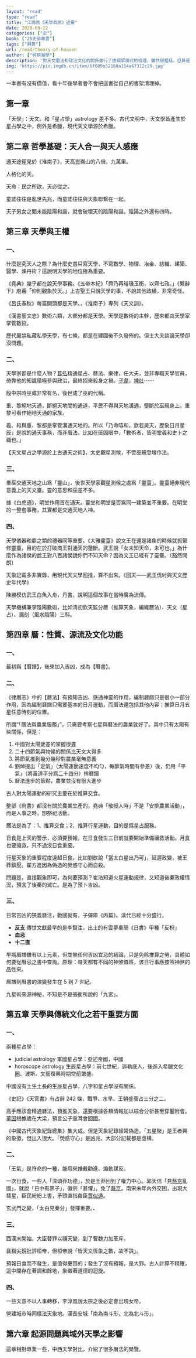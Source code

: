 ```yaml
---
layout: "read"
type: "read"
title: "江曉原《天學眞原》述要"
date: 2020-09-22
categories: ["史"]
book: ["25史部專書"]
tags: ["厤筭"]
url: /read/theory-of-heaven
author: ["柯棋瀚學"]
description: '對天文曆法和政治文化的關係進行了提綱挈領式的梳理。雖然很粗糙，但算是開創了一種學術路徑。[豆瓣](https://book.douban.com/subject/30216467/)'
img: 'https://pic.imgdb.cn/item/5f609a52160a154a67312c29.jpg'
---
```


一本書有沒有價值，看十年後學者會不會把這書從自己的書架清理掉。

## 第一章

「天學」：天文。和「星占學」astrology 差不多。古代文明中，天文學皆產生於星占學之中，例外是希臘，現代天文學源於希臘。

## 第二章 哲學基礎：天人合一與天人感應

通天途徑見於《淮南子》，天高崑崙山的八倍，九萬里。

人格化的天。

天命：民之所欲，天必從之。

童謠往往是亂世先兆，而童謠往往與天象聯繫在一起。

天子男女之間未能陰陽和諧，就會破壞天的陰陽和諧。陰陽之外還有四時。

## 第三章 天學與王權

### 一、

什麼是究天人之際？為什麼史書只寫天學，不寫數學、物理、冶金、紡織、建築、醫學、煉丹術？這說明天學的地位極為重要。

《堯典》幾乎都在說天學事務。《五帝本紀》「舜乃再璿璣玉衡，以齊七政。」《繫辭下》庖羲「仰則觀象於天。」上古聖王只說天學的事，不說其他政績，非常奇怪。

《呂氏春秋》每篇開頭都是天學。，《淮南子》專列《天文訓》。

《漢書藝文志》數術六類，大部分都是天學。天學是數術的主幹，歷來都由天學家掌管數術。

歷代嚴禁私藏私學天學，有七條，都是在建國後不久發佈的。但士大夫談論天學卻沒問題。

### 二、

天學家都是什麼人物？<u>萇弘</u>精通星占、曆法、樂律，任大夫，並非專職天學官員，倚靠他的知識積極參與政治，最終招來殺身之禍。<u>子韋</u>，<u>裨灶</u>⋯⋯

殷中宗時巫咸非常有名，後世成了巫的代稱。

重、黎絕地天通，斷絕天地間的通道，平民不得與天地溝通，壟斷於巫覡身上。重黎可看作絕地天通的家族。

羲、和與重、黎都是掌管溝通天地的。所以「乃命嘻和，欽若昊天，歷象日月星辰」是說的通天事務，而非曆法。比如在班固眼中，「數術者，皆明堂羲和史卜之職也。」

【天文星占之學源於上古通天之術】，太史觀星測候，不啻巫覡登壇作法。

### 三、

羣巫交通天地之山爲「靈山」，後世天學家觀星測候之處爲「靈臺」。靈臺絕非現代意義上的天文臺。靈的意思和巫差不多。

據《白虎通》，明堂作用首在通天。靈堂和明堂是否爲同一建築並不重要。在明堂的一整套事務，其實都是交通天地人神。

### 四、

天學儀器和鼎之類的禮器同等重要。《大雅靈臺》說文王在還是諸矦的時候就抓緊修靈臺，目的在於打破商王對通天的壟斷。武王說「女未知天命，未可也。」為什麼作為諸侯的武王對八百諸侯說你們不知天命？因為文王已經有了靈臺。〔豁然開朗〕

天象記載多非實錄，用現代天文學回推，算不出來。《回天——武王伐紂與天文歷史年代學》

陳勝模仿武王白魚入舟，丹書，說明這個故事在當時廣為流傳。

天學機構兼掌陰陽數術，比如清初欽天監分曆（推算天象，編織曆法）、天文（星占）、漏刻（風水陰陽）三科。

## 第四章 曆：性質、源流及文化功能

### 一、

最初爲【曆譜】，後來加入吉凶，成為【曆書】。

### 二、

《律曆志》中的【曆法】有預知吉凶、感通神靈的作用，編制曆譜只是很小一部分作用，因為編制曆譜只需要基本的日月運動，而曆法還包括其他內容：推算日月五星任意時刻的位置。

所謂<q>「曆法爲農業服務」</q>，只需要考察七星與曆法的農業就好了。其中只有太陽有些關係，但是：

1. 中國對太陽歲差的掌握很遲
2. 二十四節氣與物候的關係比天文大得多
3. 將節氣推到幾分幾秒對農業毫無意義
4. 劉焯提出「定氣」（太陽運動速度不均勻，每節氣時間有參差）後，仍用「平氣」（將黃道平分爲二十四分）排曆譜
5. 曆法進步的節點，農業並沒有很大進步

古人對太陽運動的研究主要在於推算交食。

整部《尙書》都沒有關於農業生產的，堯典「敬授人時」不是「安排農業活動」，而是人事之時，卽祭祀活動。

曆法是為了：1、推算交食；2、推算行星運動，目的是爲星占服務。

日食是上天的警示，必須要預報，在日食發生三日前就要開始準備禳救活動。月食也要攘救，只不過沒日食重要。

行星天象的重要程度遠超日食。比如劉歆說「當太白星出乃可」，延遲政變，被王莽鎭壓。翟方進因為偽造的熒惑守心而自殺。

問題是，直接觀象即可，為何要預測？崔浩知道火星運動規律，又知道後秦政權情況，預言了後秦的滅亡。是為了預卜吉凶。

### 三、

日常吉凶的狹義曆注，戰國就有，子彈庫《丙篇》。漢代已經十分盛行。

- **反支** 傳世文獻最早的是李賢注，出土的有雲夢秦簡《日書》甲種「反枳」
- **血忌** 
- **十二直**

早期曆譜雖有以上元素，但並無任何吉凶宜忌的結論，只是免除推算之勞，具體如何要從曆忌之書中查詢。原理：每天都有不同的神煞值班，该日行事應按照神煞的品性來。

曆譜到曆書的演變發生在 5 到 7 世紀。

九星術來源神秘，不知是不是張衡所說的「九宮」。

## 第五章 天學與傳統文化之若干重要方面

### 一、

兩種星占學：

- judicial astrology 軍國星占學：亞述帝國，中國
- horoscope astrology 生辰星占學：前七世紀，迦勒底人，後進入希臘文化圈、波斯。文藝復興時期空前繁盛。

中國沒有土生土長的生辰星占學，八字和星占學沒有關係。

《史記》《天官書》有占辭 242 條，戰爭、水旱、王朝盛衰占三分之二。

高手應該會精通曆法，預推天象，還要根據各類情報加以綜合分析甚至穿鑿附會。<u>董因</u>根據歲在大梁，預言公子重耳會回國。

《中國古代天象紀錄總集》集大成。但是天象紀錄經常偽造。「五星聚」是王者興的象徵，但出入很大。「熒惑守心」是凶兆，大部分記載都是虛構。

### 二、

「王氣」是符命的一種，能用來推戴勸進、煽動謀反。

一次日食，一些人「深頌莽功德」，於是王莽回到了權力中心。郭天信「見<u>蔡京</u>亂國」，就說「日中有黑子」，徽宗「甚懼」，免了<u>蔡京</u>。南宋末年內外交困，出現大彗星，臣民紛紛上書，矛頭直指姦臣<u>賈似道</u>。

玄武門之變，「太白見秦分」發揮重要。、

### 三、

西漢末開始，大臣替罪以禳天變，到了曹魏力加革斥。

襄楷尖銳批評桓帝，但桓帝說「皆天文恆象之數，故不誅」。

預報日食而不發生，是值得慶賀的；發生了沒有預報，是大罪。古人計算不精確，這中間存在著調和餘地，象徵著道德的迴旋。

### 四、

一些天意不以人事轉移，李淳風說太宗之後必定會出現女帝。

營建城市時同樣法天象地。漢長安城「南為南斗形，北為北斗形」。

## 第六章 起源問題與域外天學之影響

這章相對專業一些，中西天學對比，介紹了很多曆法的槩覽。